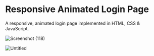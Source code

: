 # Responsive Animated Login Page
A responsive, animated login page implemented in HTML, CSS & JavaScript.

![Screenshot (118)](https://user-images.githubusercontent.com/46415136/101815719-a2250d80-3b28-11eb-9d19-e6e1d6adefac.png)

![Untitled](https://user-images.githubusercontent.com/46415136/101815639-7efa5e00-3b28-11eb-9e49-fecd3eba71d8.png)
